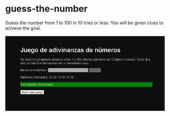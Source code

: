# guess-the-number
Guess the number from 1 to 100 in 10 tries or less. You will be given clues to achieve the goal.
<br><br>
![guess-the-number](img/guess-the-number.png)
<br>
